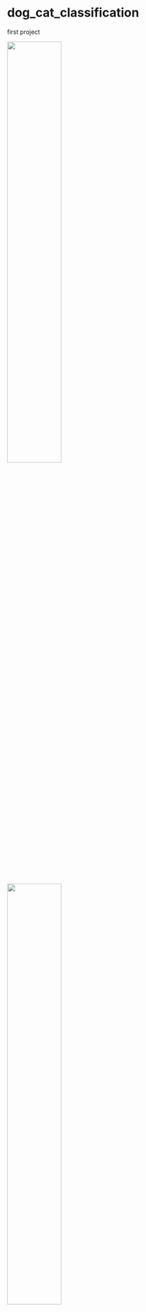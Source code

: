 # dog_cat_classification
first project

<img width="50%" src=https://github.com/Leegyu66/dog_cat_classification/assets/96297784/7bfa8cf1-d2f3-4010-99b8-ed6e51147005>
<img width="50%" src=https://github.com/Leegyu66/dog_cat_classification/assets/96297784/f9aa5509-05c0-4595-bba7-04fc97838e53>
<img width="50%" src=https://github.com/Leegyu66/dog_cat_classification/assets/96297784/f8283b76-be8b-45ca-8796-87fb0f472c60>
